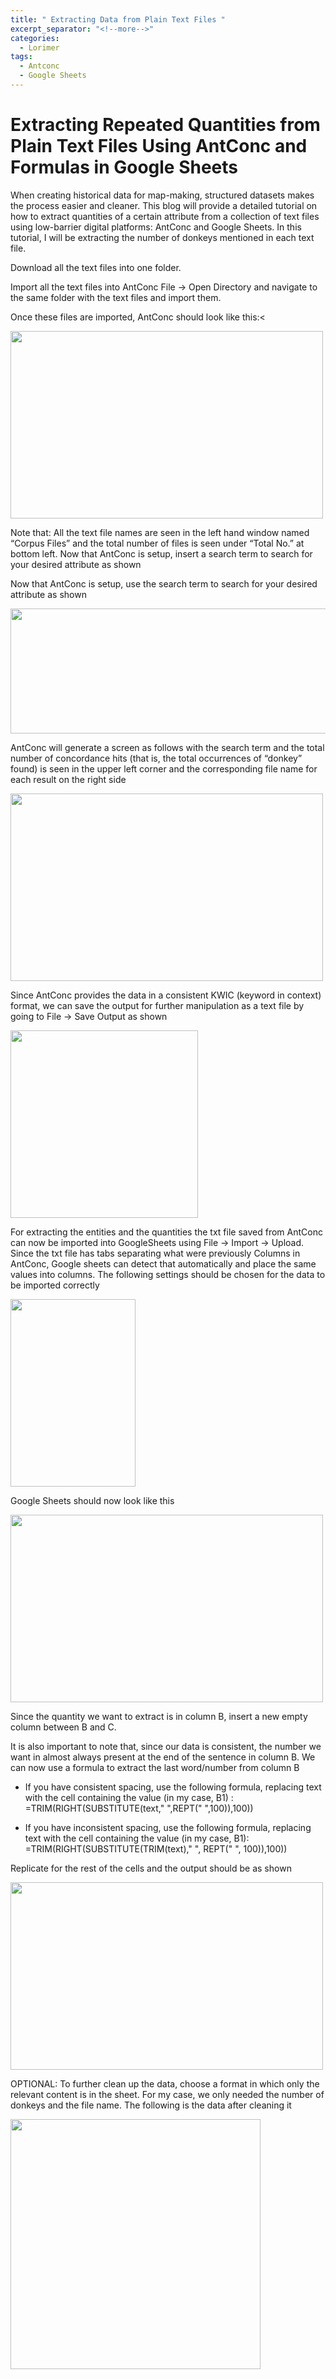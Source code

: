 ```yaml
---
title: " Extracting Data from Plain Text Files "
excerpt_separator: "<!--more-->"
categories:
  - Lorimer
tags:
  - Antconc
  - Google Sheets
---
```


# Extracting Repeated Quantities from Plain Text Files Using AntConc and Formulas in Google Sheets


When creating historical data for map-making, structured datasets makes the process easier and cleaner. This blog will provide a detailed tutorial on how to extract quantities of a certain attribute from a collection of text files using low-barrier digital platforms: AntConc and Google Sheets. In this tutorial, I will be extracting the number of donkeys mentioned in each text file. 

Download all the text files into one folder.

Import all the text files into AntConc File → Open Directory and navigate to the same folder with the text files and import them.
		
Once these files are imported, AntConc should look like this:<

<img src="../assets/images/i1.jpg" style="width:500px;height:300px;">

Note that: All the text file names are seen in the left hand window named “Corpus Files” and the total number of files is seen under “Total No.” at bottom left. Now that AntConc is setup, insert a search term to search for your desired attribute as shown

Now that AntConc is setup, use the search term to search for your desired attribute as shown

<img src="../assets/images/i2.jpg" style="width:700px;height:200px;">

AntConc will generate a screen as follows with the search term and the total number of concordance hits (that is, the total occurrences  of “donkey” found) is seen in the upper left corner and the corresponding file name for each result on the right side

<img src="../assets/images/i3.jpg" style="width:500px;height:300px;">
			

Since AntConc provides the data in a consistent KWIC (keyword in context) format, we can save the output for further manipulation as a text file by going to File → Save Output as shown

<img src="../assets/images/i4.jpg" style="width:300px;height:300px;">


For extracting the entities and the quantities the txt file  saved from AntConc can now be imported into GoogleSheets using File → Import → Upload. Since the txt file has tabs separating what were previously Columns in AntConc, Google sheets can detect that automatically and place the same values into columns. The following settings should be chosen for the data to be imported correctly

<img src="../assets/images/i5.jpg" style="width:200px;height:300px;">

Google Sheets should now look like this

<img src="../assets/images/i6.jpg" style="width:500px;height:300px;">

Since the quantity we want to extract is in column B, insert a new empty column between B and C.
		
It is also important to note that, since our data is consistent, the number we want in almost always present at the end of the sentence in column B. We can now use a formula to extract the last word/number from column B

- If you have consistent spacing, use the following formula, replacing text with the cell containing the value (in my case, B1) : =TRIM(RIGHT(SUBSTITUTE(text," ",REPT(" ",100)),100))

- If you have inconsistent spacing, use the following formula, replacing text with the cell containing the value (in my case, B1): =TRIM(RIGHT(SUBSTITUTE(TRIM(text)," ", REPT(" ", 100)),100))
					
Replicate for the rest of the cells and the output should be as shown

<img src="../assets/images/i7.jpg" style="width:500px;height:300px;">
		
OPTIONAL: To further clean up the data, choose a format in which only the relevant content is in the sheet. For my case, we only needed the number of donkeys and the file name. The following is the data after cleaning it

<img src="../assets/images/i8.jpg" style="width:400px;height:400px;">

